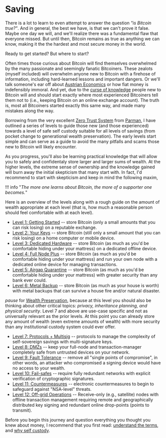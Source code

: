 # Saving

<!--
Lord Jesus Christ
Son of God
Have mercy on me, a sinner

-->


There is a lot to learn to even attempt
 to answer the question *"is Bitcoin true?"*.
And in general, the best we have, is that
 we can't prove it false.
Maybe one day we will, and we'll realize 
 there was a fundamental flaw that everyone missed.
But until then, Bitcoin remains as true as anything we
 can know, making it the the hardest and
 most secure money in the world.

Ready to get started? But where to start?

Often times those curious about Bitcoin
 will find themselves overwhelmed by the
 many passionate and seemingly fanatic
 Bitcoiners.
These zealots (myself included) will overwhelm anyone new to Bitcoin
 with a firehose of information, including
 hard-learned lessons and important
 dangers.
Or we'll talk someone's ear off about 
 [Austrian Economics](https://mises.org/what-austrian-economics)
 or how fiat money is indefensibly immoral.
And yet, due to the 
 [curse of knowledge](https://en.wikipedia.org/wiki/Curse_of_knowledge)
 people new to Bitcoin will and should start 
 exactly where most experienced
 Bitcoiners tell them not to (i.e., keeping Bitcoin on an online exchange account).
The truth is, most all Bitcoiners started exactly this same way,
 and made many mistakes along the way.

Borrowing from the very excellent 
 [Zero Trust System](https://armantheparman.com/bitcoin-storage-get-better/)
 from 
 [Parman](https://armantheparman.com/about-contact/),
 I have outlined a series of levels to guide those
 new (and those experienced) towards a level of 
 safe self custody suitable for all levels of savings
 (from pocket change to generational wealth preservation).
The early levels start simple and can serve as a guide
 to avoid the many pitfalls and scams those new
 to Bitcoin will likely encounter.

As you progress, you'll also be learning practical
 knowledge that will allow you to safely and
 confidentaly store larger and larger sums of wealth.
At the higher levels, the extreme sense of ownership
 and the knowledge gained will burn away the
 initial skepticism that many start with.
In fact, I'd recommend to start with skepticism
 and keep in mind the following maxim,

!!! info "*The more one learns about Bitcoin, the more of a supporter one becomes.*"
 
Here is an overview of the levels along with 
 a rough guide on the amount of wealth
 appropriate at each level (that is,
 how much a reasonable person should
 feel comfortable with at each level).

* [Level 1: Getting Started](level-1/) -- store Bitcoin (only a small amounts that you can risk losing) on a reputable exchange.
* [Level 2: Your Keys](level-2/) -- store Bitcoin (still only a small amount that you can risk losing) on a home computer or mobile device.
* [Level 3: Dedicated Hardware](level-3/) -- store Bitcoin (as much as you'd be comfortable hiding under your mattress) on a dedicated offline device.
* [Level 4: Full Node Plus](level-4/) -- store Bitcoin (as much as you'd be comfortable hiding under your mattress) and run your own node with a dedicated online device for managing transactions.
* [Level 5: Airgap Quarantine](level-5/) -- store Bitcoin (as much as you'd be comfortable hiding under your mattress) with greater security than any bank ever could.
* [Level 6: Metal Backup](level-6/) -- store Bitcoin (as much as your house is worth) with metal backups that can survive a house fire and/or natural disaster.

*pause* for [Wealth Preservation](wealth/),
 because at this level you should also
 be thinking about other critical topics:
 *privacy, inheritance planning,
 and physical security*.
Level 7 and above are use-case specific
 and not as universally relevant as
 the prior levels. 
At this point you can already store any
 amount of wealth
 (even extreme amounts of wealth)
 with more security than any
 institutional custody system could ever offer.

* [Level 7: Protocols + Multisig](level-7/) -- protocols to manage the complexity of self-sovereign savings with multi-signature keys.
* [Level 8: DMZs](level-8/) -- keep your full-node and transaction-manager completely safe from untrusted devices on your network.
* [Level 9: Fault Tolerance](level-9/) -- remove all "single points of compromise", in other words, an attacker who compromised a signing device would have no access to your wealth.
* [Level 10: Fail-safes](level-10/) -- require fully redundant networks with explicit verification of cryptographic signatures.
* [Level 11: Countermeasures](level-11/) -- electronic countermeasures to begin to safeguard against "NSA-level" threats.
* [Level 12: Off-grid Operations](level-12/) -- Receive-only (e.g., satellite) nodes with offline transaction management requiring remote and geographically distributed key signing and redundant online drop-points (points to transmit).


Before you begin this journey and question everything you thought you knew about money,
 I recommend that you first read:
 [understand the terms](understand-the-terms.md),
 and [why self custody](why-self-custody.md).
